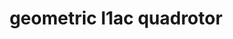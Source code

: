 ---
layout: page
title: geometric l1ac quadrotor
description: L1 Adaptive Augmentation for Geometric Tracking Control of Quadrotors
img: assets/img/l1ac.gif
redirect: https://github.com/xkhainguyen/geometry-l1ac-quadrotor
importance: 1
category: misc
---